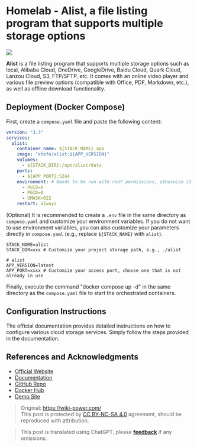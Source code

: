 # Homelab - Alist, a file listing program that supports multiple storage options

![](https://f004.backblazeb2.com/file/wiki-media/img/202304141808001.png)

**Alist** is a file listing program that supports multiple storage options such as local, Alibaba Cloud, OneDrive, GoogleDrive, Baidu Cloud, Quark Cloud, Lanzou Cloud, S3, FTP/SFTP, etc. It comes with an online video player and various file preview options (compatible with Office, PDF, Markdown, etc.), as well as offline download functionality.

## Deployment (Docker Compose)

First, create a `compose.yaml` file and paste the following content:

```yaml title="compose.yaml"
version: "3.3"
services:
  alist:
    container_name: ${STACK_NAME}_app
    image: "xhofe/alist:${APP_VERSION}"
    volumes:
      - ${STACK_DIR}:/opt/alist/data
    ports:
      - ${APP_PORT}:5244
    environment: # Needs to be run with root permissions, otherwise it cannot read other docker directories or host root directories
      - PUID=0
      - PGID=0
      - UMASK=022
    restart: always
```

(Optional) It is recommended to create a `.env` file in the same directory as `compose.yaml` and customize your environment variables. If you do not want to use environment variables, you can also customize your parameters directly in `compose.yaml` (e.g., replace `${STACK_NAME}` with `alist`).

```dotenv title=".env"
STACK_NAME=alist
STACK_DIR=xxx # Customize your project storage path, e.g., ./alist

# alist
APP_VERSION=latest
APP_PORT=xxxx # Customize your access port, choose one that is not already in use
```

Finally, execute the command "docker compose up -d" in the same directory as the `compose.yaml` file to start the orchestrated containers.

## Configuration Instructions

The official documentation provides detailed instructions on how to configure various cloud storage services. Simply follow the steps provided in the documentation.

## References and Acknowledgments

- [Official Website](https://alist.nn.ci/)
- [Documentation](https://alist.nn.ci/guide/install/docker.html#release-version)
- [GitHub Repo](https://github.com/alist-org/alist)
- [Docker Hub](https://hub.docker.com/r/xhofe/alist)
- [Demo Site](https://al.nn.ci/)

> Original: <https://wiki-power.com/>  
> This post is protected by [CC BY-NC-SA 4.0](https://creativecommons.org/licenses/by/4.0/deed.en) agreement, should be reproduced with attribution.

> This post is translated using ChatGPT, please [**feedback**](https://github.com/linyuxuanlin/Wiki_MkDocs/issues/new) if any omissions.